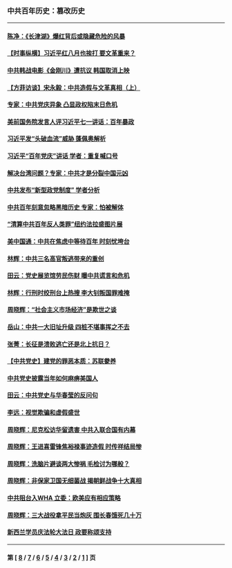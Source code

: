 ### 中共百年历史：篡改历史
---
#### [陈净：《长津湖》爆红背后或隐藏危险的风暴](../../pages/nf1176115/n13314364.md?10280430) 
#### [【时事纵横】习近平红八月也挨打 要文革重来？](../../pages/nf1176115/n13231393.md?10280430) 
#### [中共韩战电影《金刚川》遭抗议 韩国取消上映](../../pages/nf1176115/n13219114.md?10280430) 
#### [【方菲访谈】宋永毅：中共造假与文革真相（上）](../../pages/nf1176115/n13200760.md?10280430) 
#### [专家：中共党庆异象 凸显政权陷末日危机](../../pages/nf1176115/n13067084.md?10280430) 
#### [美前国务院发言人评习近平七一讲话：百年暴政](../../pages/nf1176115/n13066986.md?10280430) 
#### [习近平发“头破血流”威胁 蓬佩奥解析](../../pages/nf1176115/n13063604.md?10280430) 
#### [习近平“百年党庆”讲话 学者：重复喊口号](../../pages/nf1176115/n13061411.md?10280430) 
#### [解决台湾问题？专家：中共才是分裂中国元凶](../../pages/nf1176115/n13060811.md?10280430) 
#### [中共发布“新型政党制度” 学者分析](../../pages/nf1176115/n13056354.md?10280430) 
#### [中共百年刻意忽略黑暗历史 专家：怕被解体](../../pages/nf1176115/n13056056.md?10280430) 
#### [“清算中共百年反人类罪”纽约法拉盛图片展](../../pages/nf1176115/n13052220.md?10280430) 
#### [美中国通：中共在焦虑中等待百年 时刻忧垮台](../../pages/nf1176115/n13048820.md?10280430) 
#### [林辉：中共三名高官叛逃带来的重创](../../pages/nf1176115/n13035206.md?10280430) 
#### [田云：党史展览馆劳民伤财 曝中共谎言和危机](../../pages/nf1176115/n13033900.md?10280430) 
#### [林辉：行刑时绞刑台上热搜 李大钊叛国罪难掩](../../pages/nf1176115/n13031965.md?10280430) 
#### [周晓辉：“社会主义市场经济”是欺世之谈](../../pages/nf1176115/n13024090.md?10280430) 
#### [岳山：中共一大旧址升级 四桩不堪事挥之不去](../../pages/nf1176115/n13021697.md?10280430) 
#### [张菁：长征是溃败逃亡还是北上抗日？](../../pages/nf1176115/n13020585.md?10280430) 
#### [【中共党史】建党的罪恶本质：苏联豢养](../../pages/nf1176115/n13011888.md?10280430) 
#### [中共党史披露当年如何麻痹美国人](../../pages/nf1176115/n12966400.md?10280430) 
#### [田云：中共党史与华春莹的反问句](../../pages/nf1176115/n12765178.md?10280430) 
#### [李远：视觉欺骗和虚假盛世](../../pages/nf1176115/n12993376.md?10280430) 
#### [周晓辉：尼克松访华留遗害 中共入联合国有内幕](../../pages/nf1176115/n12991422.md?10280430) 
#### [周晓辉：王进喜雷锋焦裕禄事迹造假 时传祥结局惨](../../pages/nf1176115/n12985497.md?10280430) 
#### [周晓辉：洗脑片避谈两大惨祸 毛检讨为哪般？](../../pages/nf1176115/n12971285.md?10280430) 
#### [周晓辉：非保家卫国无细菌战 揭朝鲜战争十大真相](../../pages/nf1176115/n12954161.md?10280430) 
#### [中共阻台入WHA 立委：欧美应有相应策略](../../pages/nf1176115/n12939343.md?10280430) 
#### [周晓辉：三大战役拿平民当炮灰 围长春饿死几十万](../../pages/nf1176115/n12934921.md?10280430) 
#### [新西兰学员庆法轮大法日 政要称颂支持](../../pages/nf1176115/n12932715.md?10280430) 

---
#### 第 [ [8](./8.md?10280430) / [7](./7.md?10280430) / [6](./6.md?10280430) / [5](./5.md?10280430) / [4](./4.md?10280430) / [3](./3.md?10280430) / [2](./2.md?10280430) / [1](./1.md?10280430) ] 页
